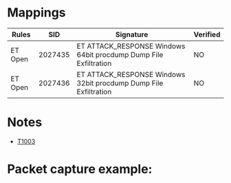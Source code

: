 # Mappings

| Rules     |    SID    | Signature                                                                                          |  Verified |
| --------- | --------- | -------------------------------------------------------------------------------------------------- | --------- |
| ET Open   |  2027435  | ET ATTACK\_RESPONSE Windows 64bit procdump Dump File Exfiltration                                  |    NO     |
| ET Open   |  2027436  | ET ATTACK\_RESPONSE Windows 32bit procdump Dump File Exfiltration                                  |    NO     |

# Notes

* [T1003](https://attack.mitre.org/techniques/T1003/)

# Packet capture example:

```
```
